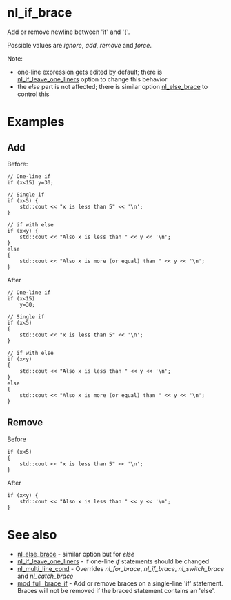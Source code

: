 # nl_if_brace

Add or remove newline between 'if' and '{'.

Possible values are _ignore_, _add_, _remove_ and _force_.

Note:

* one-line expression gets edited by default; there is [nl_if_leave_one_liners](nl_if_leave_one_liners.md) option to change this behavior
* the _else_ part is not affected; there is similar option [nl_else_brace](nl_else_brace.md) to control this

# Examples

## Add
Before:
```
// One-line if
if (x<15) y=30;

// Single if
if (x<5) {
	std::cout << "x is less than 5" << '\n';
}

// if with else
if (x<y) {
	std::cout << "Also x is less than " << y << '\n';
}
else
{
	std::cout << "Also x is more (or equal) than " << y << '\n';
}
```
After
```
// One-line if
if (x<15)
	y=30;

// Single if
if (x<5)
{
	std::cout << "x is less than 5" << '\n';
}

// if with else
if (x<y)
{
	std::cout << "Also x is less than " << y << '\n';
}
else
{
	std::cout << "Also x is more (or equal) than " << y << '\n';
}
```

## Remove
Before
```
if (x<5)
{
	std::cout << "x is less than 5" << '\n';
}
```

After
```
if (x<y) {
	std::cout << "Also x is less than " << y << '\n';
}
```

# See also

* [nl_else_brace](nl_else_brace.md) - similar option but for _else_
* [nl_if_leave_one_liners](nl_if_leave_one_liners.md) - if one-line _if_ statements should be changed
* [nl_multi_line_cond](nl_multi_line_cond.md) - Overrides _nl_for_brace_, _nl_if_brace_, _nl_switch_brace_ and _nl_catch_brace_
* [mod_full_brace_if](../other_options/mod_full_brace_if.md) - Add or remove braces on a single-line 'if' statement. Braces will not be
 removed if the braced statement contains an 'else'.
